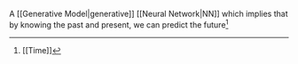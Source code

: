 A [[Generative Model|generative]] [[Neural Network|NN]] which implies that by knowing the past and present, we can predict the future[^1]

[^1]: [[Time]]
